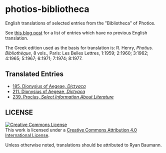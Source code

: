 # photios-bibliotheca

English translations of selected entries from the "Bibliotheca" of Photios.

See [this blog post](https://ryanfb.github.io/etc/2020/02/10/photius_the_bibliotheca.html) for a list of entries which have no previous English translation.

The Greek edition used as the basis for translation is: R. Henry, *Photius. Bibliothèque*, 8 vols., Paris: Les Belles Lettres, 1:1959; 2:1960; 3:1962; 4:1965; 5:1967; 6:1971; 7:1974; 8:1977.

## Translated Entries

* [185. Dionysius of Aegeae, *Dictyaca*](https://ryanfb.github.io/photios-bibliotheca/185)
* [211. Dionysius of Aegeae, *Dictyaca*](https://ryanfb.github.io/photios-bibliotheca/211)
* [239. Proclus, *Select Information About Literature*](https://ryanfb.github.io/photios-bibliotheca/211)

## LICENSE

<a rel="license" href="http://creativecommons.org/licenses/by/4.0/"><img alt="Creative Commons License" style="border-width:0" src="https://i.creativecommons.org/l/by/4.0/88x31.png" /></a><br />This work is licensed under a <a rel="license" href="http://creativecommons.org/licenses/by/4.0/">Creative Commons Attribution 4.0 International License</a>.

Unless otherwise noted, translations should be attributed to Ryan Baumann.
